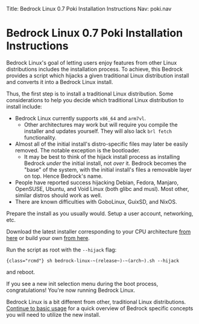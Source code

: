 Title: Bedrock Linux 0.7 Poki Installation Instructions
Nav: poki.nav

Bedrock Linux 0.7 Poki Installation Instructions
================================================

Bedrock Linux's goal of letting users enjoy features from other Linux
distributions includes the installation process.  To achieve, this Bedrock
provides a script which hijacks a given traditional Linux distribution install
and converts it into a Bedrock Linux install.

Thus, the first step is to install a traditional Linux distribution.  Some
considerations to help you decide which traditional Linux distribution to
install include:

- Bedrock Linux currently supports `x86_64` and `arm7vl`.
	- Other architectures may work but will require you compile the installer and updates yourself.  They will also lack `brl fetch` functionality.
- Almost all of the initial install's distro-specific files may later be easily removed.  The notable exception is the bootloader.
	- It may be best to think of the hijack install process as installing Bedrock *under* the initial install, not *over* it.  Bedrock becomes the "base" of the system, with the initial install's files a removable layer on top.  Hence Bedrock's name.
- People have reported success hijacking Debian, Fedora, Manjaro, OpenSUSE, Ubuntu, and Void Linux (both glibc and musl).  Most other, similar distros should work as well.
- There are known difficulties with GoboLinux, GuixSD, and NixOS.

Prepare the install as you usually would.  Setup a user account, networking, etc.

Download the latest installer corresponding to your CPU architecture [from here](https://raw.githubusercontent.com/bedrocklinux/bedrocklinux-userland/0.7/releases) or build your own [from here](https://github.com/bedrocklinux/bedrocklinux-userland/tree/0.7).

Run the script as root with the `--hijack` flag:

    {class="rcmd"} sh bedrock-linux-~(release~)-~(arch~).sh --hijack

and reboot.

If you see a new init selection menu during the boot process, congratulations!  You're now running Bedrock Linux.

Bedrock Linux is a bit different from other, traditional Linux distributions.  [Continue to basic usage](basic-usage.html) for a quick overview of Bedrock specific concepts you will need to utilize the new install.

